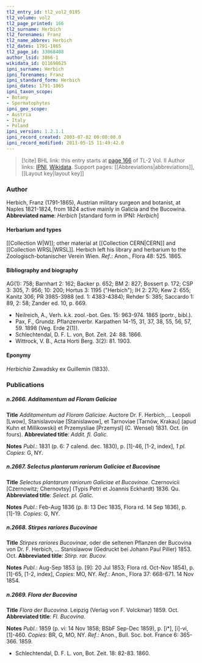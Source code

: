 ```yaml
---
tl2_entry_id: tl2_vol2_0195
tl2_volume: vol2
tl2_page_printed: 166
tl2_surname: Herbich
tl2_forenames: Franz
tl2_name_abbrev: Herbich
tl2_dates: 1791-1865
tl2_page_id: 33068408
author_lsid: 3866-1
wikidata_id: Q11698625
ipni_surname: Herbich
ipni_forenames: Franz
ipni_standard_form: Herbich
ipni_dates: 1791-1865
ipni_taxon_scope: 
- Botany
- Spermatophytes
ipni_geo_scope: 
- Austria
- Italy
- Poland
ipni_version: 1.2.1.1
ipni_record_created: 2003-07-02 00:00:00.0
ipni_record_modified: 2013-05-15 11:49:42.0
---
```


> [!cite] BHL link: this entry starts at [page 166](https://www.biodiversitylibrary.org/page/33068408) of TL-2 Vol. II
> Author links: [IPNI](https://www.ipni.org/a/3866-1), [Wikidata](https://www.wikidata.org/wiki/Q11698625). Support pages: [[Abbreviations|abbreviations]], [[Layout key|layout key]]

### Author

Herbich, Franz (1791-1865), Austrian military surgeon and botanist, at Naples 1821-1824, from 1824 active mainly in Galicia and the Bucowina. 
**Abbreviated name**: *Herbich* \[standard form in IPNI: *Herbich*\]

#### Herbarium and types

[[Collection W|W]]; other material at [[Collection CERN|CERN]] and [[Collection WRSL|WRSL]]. Herbich left his library and herbarium to the Zoologisch-botanischer Verein Wien.
*Ref*.: Anon., Flora 48: 525. 1865.

#### Bibliography and biography

AG(1): 758; Barnhart 2: 162; Backer p. 652; BM 2: 827; Bossert p. 172; CSP 3: 305, 7: 956; 10: 200; Hortus 3: 1195 ("Herbich"); IH 2: 270; Kew 2: 655; Kanitz 306; PR 3985-3988 (ed. 1: 4383-4384); Rehder 5: 385; Saccardo 1: 89, 2: 58; Zander ed. 10, p. 669.
- Neilreich, A., Verh. k.k. zool.-bot. Ges. 15: 963-974. 1865 (portr., bibl.).
- Pax, F., Grundz. Pflanzenverbr. Karpathen 14-15, 31, 37, 38, 55, 56, 57, 59. 1898 (Veg. Erde 2(1)).
- Schlechtendal, D. F. L. von, Bot. Zeit. 24: 88. 1866.
- Wittrock, V. B., Acta Horti Berg. 3(2): 81. 1903.

#### Eponymy

*Herbichia* Zawadsky ex Guillemin (1833).

### Publications

##### n.2666. Additamentum ad Floram Galiciae

**Title**
*Additamentum ad Floram Galiciae*. Auctore Dr. F. Herbich,... Leopoli \[Lwow\], Stanislavoviae \[Stanislawow\], et Tarnoviae \[Tarnów, Krakau\] (apud Kuhn et Millikowski) et Przemysliae \[Przemysl\] (C. Wensel) 1831. Oct. (in fours).
**Abbreviated title**: *Addit. fl. Galic.*

**Notes**
*Publ*.: 1831 (p. 6: 7 calend. dec. 1830), p. \[1\]-46, \[1-2, index\], *1 pl. Copies*: G, NY.

##### n.2667. Selectus plantarum rariorum Galiciae et Bucovinae

**Title**
*Selectus plantarum rariorum Galiciae et Bucovinae*. Czernovicii \[Czernowitz; Chernovtsy\] (Typis Petri et Joannis Eckhardt) 1836. Qu.
**Abbreviated title**: *Select. pl. Galic.*

**Notes**
*Publ*.: Feb-Aug 1836 (p. 8: 13 Dec 1835, Flora rd. 14 Sep 1836), p. \[1\]-19. *Copies*: G, NY.

##### n.2668. Stirpes rariores Bucovinae

**Title**
*Stirpes rariores Bucovinae*, oder die seltenen Pflanzen der Bucovina von Dr. F. Herbich, ... Stanislawow (Gedruckt bei Johann Paul Piller) 1853. Oct.
**Abbreviated title**: *Stirp. rar. Bucov.*

**Notes**
*Publ*.: Aug-Sep 1853 (p. \[9\]: 20 Jul 1853; Flora rd. Oct-Nov 1854), p. \[1\]-65, \[1-2, index\], *Copies*: MO, NY.
*Ref*.: Anon., Flora 37: 668-671. 14 Nov 1854.

##### n.2669. Flora der Bucovina

**Title**
*Flora der Bucovina*. Leipzig (Verlag von F. Volckmar) 1859. Oct.
**Abbreviated title**: *Fl. Bucovina*.

**Notes**
*Publ*.: 1859 (p. vi: 14 Nov 1858; BSbF Sep-Dec 1859), p. \[i\*\], \[i\]-vi, \[1\]-460. *Copies*: BR, G, MO, NY.
*Ref*.: Anon., Bull. Soc. bot. France 6: 365-366. 1859.
- Schlechtendal, D. F. L. von, Bot. Zeit. 18: 82-83. 1860.

